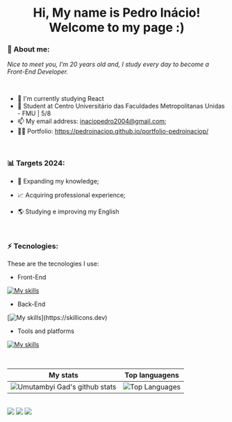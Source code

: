 <h1 align='center'>
  Hi, My name is Pedro Inácio!
  <br/>
  Welcome to my page :)
</h1>

### 🎯 About me:

<p>
  <em>
    Nice to meet you, I'm 20 years old and, I study every day to become a Front-End Developer.
  </em>
</p>

<br>

- 🌱 I'm currently studying React
- 🚀 Student at Centro Universitário das Faculdades Metropolitanas Unidas - FMU | 5/8
- 📫 My email address: inaciopedro2004@gmail.com;
- 👨‍💻 Portfolio: https://pedroinaciop.github.io/portfolio-pedroinaciop/

<br>

### 📊 Targets 2024:

- 📂 Expanding my knowledge;

- 📈 Acquiring professional experience;

- 🌎 Studying e improving my English
                                                                                                                                       
<br>

### ⚡ Tecnologies:

These are the tecnologies I use:

- Front-End

[![My skills](https://skillicons.dev/icons?i=vscode,html,css,ts,react)](https://skillicons.dev)

- Back-End

[![My skills](https://skillicons.dev/icons?i=nodejs,mysql,java,)](https://skillicons.dev)

- Tools and platforms

[![My skills](https://skillicons.dev/icons?i=github,git,replit,linux,androidstudio,idea,postman)](https://skillicons.dev)

<br>

| My stats                                                                                                                                                         | Top languagens                                                                                                                                                                 |
| ------------------------------------------------------------------------------------------------------------------------------------------------------------------------ | ---------------------------------------------------------------------------------------------------------------------------------------------------------------------------------- |
| ![Umutambyi Gad's github stats](https://github-readme-stats.vercel.app/api?username=pedroinaciop&show_icons=true&hide_border=true&count_private=true&theme=jolly) | ![Top Languages](https://github-readme-stats.vercel.app/api/top-langs/?username=pedroinaciop&langs_count=10&count_private=true&hide_border=true&theme=jolly&layout=compact) |

<br>

<div>
  <a href="https://api.whatsapp.com/send/?phone=%2B5511956093164&text&app_absent=0" target="_blank"><img src="https://img.shields.io/badge/WhatsApp-25D366?style=for-the-badge&logo=whatsapp&logoColor=white"target="_blank"></a>
  <a href="https://www.linkedin.com/in/pedroinaciop" target="_blank"><img src="https://img.shields.io/badge/-LinkedIn-%230077B5?style=for-the-badge&logo=linkedin&logoColor=white" target="_blank"></a>
  <a href = "mailto:inaciopedro2004@gmail.com"><img src="https://img.shields.io/badge/-Gmail-%23333?style=for-the-badge&logo=gmail&logoColor=white" target="_blank"></a
</div>
